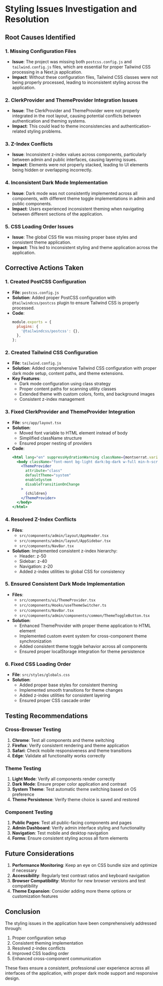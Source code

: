 # Styling Issues Investigation and Resolution

## Root Causes Identified

### 1. Missing Configuration Files
- **Issue**: The project was missing both `postcss.config.js` and `tailwind.config.js` files, which are essential for proper Tailwind CSS processing in a Next.js application.
- **Impact**: Without these configuration files, Tailwind CSS classes were not being properly processed, leading to inconsistent styling across the application.

### 2. ClerkProvider and ThemeProvider Integration Issues
- **Issue**: The ClerkProvider and ThemeProvider were not properly integrated in the root layout, causing potential conflicts between authentication and theming systems.
- **Impact**: This could lead to theme inconsistencies and authentication-related styling problems.

### 3. Z-Index Conflicts
- **Issue**: Inconsistent z-index values across components, particularly between admin and public interfaces, causing layering issues.
- **Impact**: Elements were not properly stacked, leading to UI elements being hidden or overlapping incorrectly.

### 4. Inconsistent Dark Mode Implementation
- **Issue**: Dark mode was not consistently implemented across all components, with different theme toggle implementations in admin and public components.
- **Impact**: Users experienced inconsistent theming when navigating between different sections of the application.

### 5. CSS Loading Order Issues
- **Issue**: The global CSS file was missing proper base styles and consistent theme application.
- **Impact**: This led to inconsistent styling and theme application across the application.

## Corrective Actions Taken

### 1. Created PostCSS Configuration
- **File**: `postcss.config.js`
- **Solution**: Added proper PostCSS configuration with `@tailwindcss/postcss` plugin to ensure Tailwind CSS is properly processed.
- **Code**:
  ```javascript
  module.exports = {
    plugins: {
      '@tailwindcss/postcss': {},
    },
  };
  ```

### 2. Created Tailwind CSS Configuration
- **File**: `tailwind.config.js`
- **Solution**: Added comprehensive Tailwind CSS configuration with proper dark mode setup, content paths, and theme extensions.
- **Key Features**:
  - Dark mode configuration using class strategy
  - Proper content paths for scanning utility classes
  - Extended theme with custom colors, fonts, and background images
  - Consistent z-index management

### 3. Fixed ClerkProvider and ThemeProvider Integration
- **File**: `src/app/layout.tsx`
- **Solution**: 
  - Moved font variable to HTML element instead of body
  - Simplified className structure
  - Ensured proper nesting of providers
- **Code**:
  ```jsx
  <html lang="en" suppressHydrationWarning className={montserrat.variable}>
    <body className="font-mont bg-light dark:bg-dark w-full min-h-screen">
      <ThemeProvider
        attribute="class"
        defaultTheme="system"
        enableSystem
        disableTransitionOnChange
      >
        {children}
      </ThemeProvider>
    </body>
  </html>
  ```

### 4. Resolved Z-Index Conflicts
- **Files**: 
  - `src/components/admin/layout/AppHeader.tsx`
  - `src/components/admin/layout/AppSidebar.tsx`
  - `src/components/NavBar.tsx`
- **Solution**: Implemented consistent z-index hierarchy:
  - Header: z-50
  - Sidebar: z-40
  - Navigation: z-20
  - Added z-index utilities to global CSS for consistency

### 5. Ensured Consistent Dark Mode Implementation
- **Files**:
  - `src/components/ui/ThemeProvider.tsx`
  - `src/components/Hooks/useThemeSwitcher.ts`
  - `src/components/NavBar.tsx`
  - `src/components/admin/components/common/ThemeToggleButton.tsx`
- **Solution**:
  - Enhanced ThemeProvider with proper theme application to HTML element
  - Implemented custom event system for cross-component theme synchronization
  - Added consistent theme toggle behavior across all components
  - Ensured proper localStorage integration for theme persistence

### 6. Fixed CSS Loading Order
- **File**: `src/styles/globals.css`
- **Solution**:
  - Added proper base styles for consistent theming
  - Implemented smooth transitions for theme changes
  - Added z-index utilities for consistent layering
  - Ensured proper CSS cascade order

## Testing Recommendations

### Cross-Browser Testing
1. **Chrome**: Test all components and theme switching
2. **Firefox**: Verify consistent rendering and theme application
3. **Safari**: Check mobile responsiveness and theme transitions
4. **Edge**: Validate all functionality works correctly

### Theme Testing
1. **Light Mode**: Verify all components render correctly
2. **Dark Mode**: Ensure proper color application and contrast
3. **System Theme**: Test automatic theme switching based on OS preference
4. **Theme Persistence**: Verify theme choice is saved and restored

### Component Testing
1. **Public Pages**: Test all public-facing components and pages
2. **Admin Dashboard**: Verify admin interface styling and functionality
3. **Navigation**: Test mobile and desktop navigation
4. **Forms**: Ensure consistent styling across all form elements

## Future Considerations

1. **Performance Monitoring**: Keep an eye on CSS bundle size and optimize if necessary
2. **Accessibility**: Regularly test contrast ratios and keyboard navigation
3. **Browser Compatibility**: Monitor for new browser versions and test compatibility
4. **Theme Expansion**: Consider adding more theme options or customization features

## Conclusion

The styling issues in the application have been comprehensively addressed through:
1. Proper configuration setup
2. Consistent theming implementation
3. Resolved z-index conflicts
4. Improved CSS loading order
5. Enhanced cross-component communication

These fixes ensure a consistent, professional user experience across all interfaces of the application, with proper dark mode support and responsive design.
